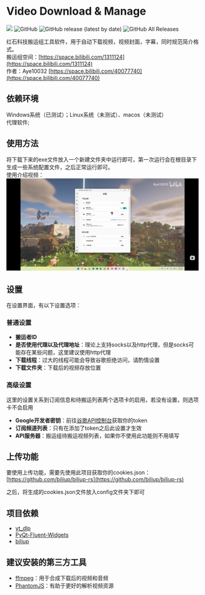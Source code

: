 # Video Download & Manage

[![](https://img.shields.io/badge/blog-@Aye10032-red.svg?style=flat-square)](https://www.aye10032.com) ![GitHub](https://img.shields.io/github/license/Redstone-Tech-Reupload-Group/YouTubeDownLoader) ![GitHub release (latest by date)](https://img.shields.io/github/v/release/Redstone-Tech-Reupload-Group/YouTubeDownLoader) ![GitHub All Releases](https://img.shields.io/github/downloads/Redstone-Tech-Reupload-Group/YouTubeDownLoader/total)

红石科技搬运组工具软件，用于自动下载视频，视频封面，字幕，同时规范简介格式。      
搬运组空间：[https://space.bilibili.com/1311124](https://space.bilibili.com/1311124)      
作者：Aye10032 [https://space.bilibili.com/40077740](https://space.bilibili.com/40077740)     

## 依赖环境

Windows系统（已测试）；Linux系统（未测试）、macos（未测试）        
代理软件;        


## 使用方法

将下载下来的exe文件放入一个新建文件夹中运行即可，第一次运行会在根目录下生成一些系统配置文件，之后正常运行即可。       
使用介绍视频：     
[![screenshot](screenshot_new.png)](https://www.bilibili.com/video/BV1yd4y1Z7nN)

## 设置

在设置界面，有以下设置选项：

### 普通设置

- **搬运者ID**
- **是否使用代理以及代理地址**：理论上支持socks以及http代理，但是socks可能存在某些问题，这里建议使用http代理
- **下载线程**：过大的线程可能会导致谷歌拒绝访问，请酌情设置
- **下载文件夹**：下载后的视频存放位置



### 高级设置

这里的设置关系到订阅信息和待搬运列表两个选项卡的启用，若没有设置，则选项卡不会启用

- **Google开发者密钥**：前往[谷歌API控制台](https://console.cloud.google.com/)获取你的token
- **订阅频道列表**：只有在添加了token之后此设置才生效
- **API服务器**：搬运组待搬运视频列表，如果你不使用此功能则不用填写



## 上传功能

要使用上传功能，需要先使用此项目获取你的cookies.json：[https://github.com/biliup/biliup-rs](https://github.com/biliup/biliup-rs)

之后，将生成的cookies.json文件放入config文件夹下即可



## 项目依赖

- [yt_dlp](https://github.com/yt-dlp/yt-dlp)
- [PyQt-Fluent-Widgets](https://github.com/zhiyiYo/PyQt-Fluent-Widgets)
- [biliup](https://github.com/biliup/biliup)



## 建议安装的第三方工具

- [ffmpeg](https://ffmpeg.org/)：用于合成下载后的视频和音频
- [PhantomJS](https://phantomjs.org/download.html)：有助于更好的解析视频资源
